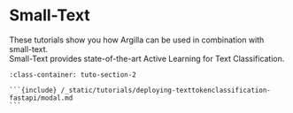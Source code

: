 # Small-Text

These tutorials show you how Argilla can be used in combination with small-text. \
Small-Text provides state-of-the-art Active Learning for Text Classification.

````{grid} 1 1 2 2
:class-container: tuto-section-2

```{include} /_static/tutorials/deploying-texttokenclassification-fastapi/modal.md
```
````


